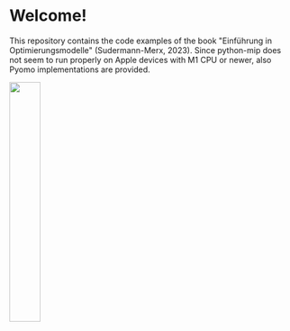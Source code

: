 # Welcome!
This repository contains the code examples of the book "Einführung in Optimierungsmodelle" (Sudermann-Merx, 2023). Since python-mip does not seem to run properly on Apple devices with M1 CPU or newer, also Pyomo implementations are provided.

<img src="https://github.com/spiralulam/intro_opt_models/assets/45530936/b7b915bf-fc19-4ae1-98d3-8801c3c730fc" width=33% height=33%>
